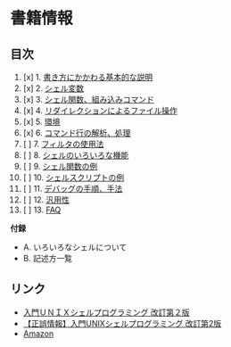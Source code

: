 # 書籍情報

## 目次

1. [x] 1. [書き方にかかわる基本的な説明](01/)
2. [x] 2. [シェル変数](02/) 
3. [x] 3. [シェル関数、組み込みコマンド](03/)
4. [x] 4. [リダイレクションによるファイル操作](04/)
5. [x] 5. [環境](05/)
6. [x] 6. [コマンド行の解析、処理](06/)
7. [ ] 7. [フィルタの使用法](07/)
8. [ ] 8. [シェルのいろいろな機能](08/)
9. [ ] 9. [シェル関数の例](09/)
10. [ ] 10. [ シェルスクリプトの例](10/)
11. [ ] 11. [ デバッグの手順、手法](11/)
12. [ ] 12. [ 汎用性](12/)
13. [ ] 13. [ FAQ](13/)

__付録__

- A. いろいろなシェルについて
- B. 記述方一覧


## リンク

- [入門ＵＮＩＸシェルプログラミング 改訂第２版](http://www.sbcr.jp/products/4797321946.html)
- [【正誤情報】入門UNIXシェルプログラミング 改訂第2版](http://www.sbcr.jp/support/8429.html)
- [Amazon](http://www.amazon.co.jp/dp/4797321946)
